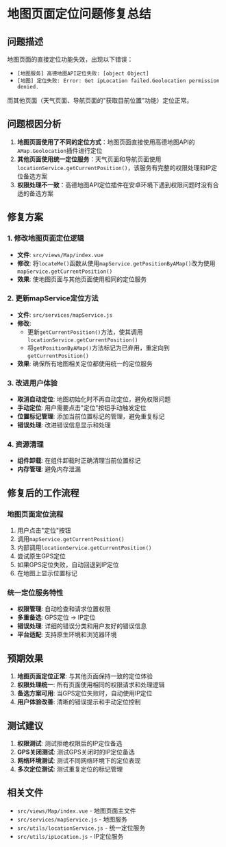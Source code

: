 # 地图页面定位问题修复总结

## 问题描述
地图页面的直接定位功能失效，出现以下错误：
- `[地图服务] 高德地图API定位失败: [object Object]`
- `[地图] 定位失败: Error: Get ipLocation failed.Geolocation permission denied.`

而其他页面（天气页面、导航页面的"获取目前位置"功能）定位正常。

## 问题根因分析
1. **地图页面使用了不同的定位方式**：地图页面直接使用高德地图API的`AMap.Geolocation`插件进行定位
2. **其他页面使用统一定位服务**：天气页面和导航页面使用`locationService.getCurrentPosition()`，该服务有完整的权限处理和IP定位备选方案
3. **权限处理不一致**：高德地图API定位插件在安卓环境下遇到权限问题时没有合适的备选方案

## 修复方案

### 1. 修改地图页面定位逻辑
- **文件**: `src/views/Map/index.vue`
- **修改**: 将`locateMe()`函数从使用`mapService.getPositionByAMap()`改为使用`mapService.getCurrentPosition()`
- **效果**: 使地图页面与其他页面使用相同的定位服务

### 2. 更新mapService定位方法
- **文件**: `src/services/mapService.js`
- **修改**: 
  - 更新`getCurrentPosition()`方法，使其调用`locationService.getCurrentPosition()`
  - 将`getPositionByAMap()`方法标记为已弃用，重定向到`getCurrentPosition()`
- **效果**: 确保所有地图相关定位都使用统一的定位服务

### 3. 改进用户体验
- **取消自动定位**: 地图初始化时不再自动定位，避免权限问题
- **手动定位**: 用户需要点击"定位"按钮手动触发定位
- **位置标记管理**: 添加当前位置标记的管理，避免重复标记
- **错误处理**: 改进错误信息显示和处理

### 4. 资源清理
- **组件卸载**: 在组件卸载时正确清理当前位置标记
- **内存管理**: 避免内存泄漏

## 修复后的工作流程

### 地图页面定位流程
1. 用户点击"定位"按钮
2. 调用`mapService.getCurrentPosition()`
3. 内部调用`locationService.getCurrentPosition()`
4. 尝试原生GPS定位
5. 如果GPS定位失败，自动回退到IP定位
6. 在地图上显示位置标记

### 统一定位服务特性
- **权限管理**: 自动检查和请求位置权限
- **多重备选**: GPS定位 → IP定位
- **错误处理**: 详细的错误分类和用户友好的错误信息
- **平台适配**: 支持原生环境和浏览器环境

## 预期效果
1. **地图页面定位正常**: 与其他页面保持一致的定位体验
2. **权限处理统一**: 所有页面使用相同的权限请求和处理逻辑
3. **备选方案可用**: 当GPS定位失败时，自动使用IP定位
4. **用户体验改善**: 清晰的错误提示和手动定位控制

## 测试建议
1. **权限测试**: 测试拒绝权限后的IP定位备选
2. **GPS关闭测试**: 测试GPS关闭时的IP定位备选
3. **网络环境测试**: 测试不同网络环境下的定位表现
4. **多次定位测试**: 测试重复定位的标记管理

## 相关文件
- `src/views/Map/index.vue` - 地图页面主文件
- `src/services/mapService.js` - 地图服务
- `src/utils/locationService.js` - 统一定位服务
- `src/utils/ipLocation.js` - IP定位服务
